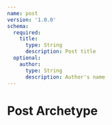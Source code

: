 ```yaml
---
name: post
version: '1.0.0'
schema:
  required:
    title:
      type: String
      description: Post title
  optional:
    author:
      type: String
      description: Author's name
---
```


# Post Archetype

